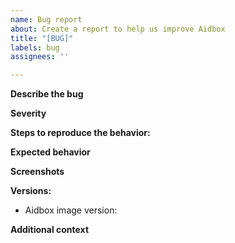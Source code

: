 ```yaml
---
name: Bug report
about: Create a report to help us improve Aidbox
title: "[BUG]"
labels: bug
assignees: ''

---
```


**Describe the bug**
<!-- A clear and concise description of what the bug is. If it is API-related, please provide all request details such as URL, request body and headers. -->

**Severity**
<!-- Please specify severity: Low, Minor, Major, Critical. -->

**Steps to reproduce the behavior:**
<!-- 
1. Prepare the following test data '....'
2. Make an API call with the following params '....'
3. Receive the following errored response '....'
-->

**Expected behavior**
<!-- A clear and concise description of what you expected to happen. -->

**Screenshots**
<!-- If applicable, add screenshots to help explain your problem. -->

**Versions:**

 - Aidbox image version:
 <!-- Please let us know what Aidbox image version do you use: stable, edge, timestamped image (please provide the exact name) . -->

**Additional context**
<!-- Add any other context about the problem here. -->

